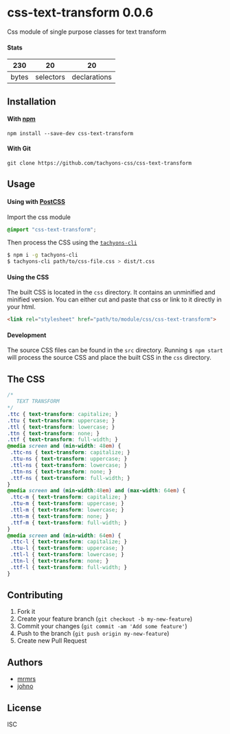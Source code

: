 # css-text-transform 0.0.6

Css module of single purpose classes for text transform

#### Stats

230 | 20 | 20
---|---|---
bytes | selectors | declarations

## Installation

#### With [npm](https://npmjs.com)

```
npm install --save-dev css-text-transform
```

#### With Git

```
git clone https://github.com/tachyons-css/css-text-transform
```

## Usage

#### Using with [PostCSS](https://github.com/postcss/postcss)

Import the css module

```css
@import "css-text-transform";
```

Then process the CSS using the [`tachyons-cli`](https://github.com/tachyons-css/tachyons-cli)

```sh
$ npm i -g tachyons-cli
$ tachyons-cli path/to/css-file.css > dist/t.css
```

#### Using the CSS

The built CSS is located in the `css` directory. It contains an unminified and minified version.
You can either cut and paste that css or link to it directly in your html.

```html
<link rel="stylesheet" href="path/to/module/css/css-text-transform">
```

#### Development

The source CSS files can be found in the `src` directory.
Running `$ npm start` will process the source CSS and place the built CSS in the `css` directory.

## The CSS

```css
/*
   TEXT TRANSFORM
*/
.ttc { text-transform: capitalize; }
.ttu { text-transform: uppercase; }
.ttl { text-transform: lowercase; }
.ttn { text-transform: none; }
.ttf { text-transform: full-width; }
@media screen and (min-width: 48em) {
 .ttc-ns { text-transform: capitalize; }
 .ttu-ns { text-transform: uppercase; }
 .ttl-ns { text-transform: lowercase; }
 .ttn-ns { text-transform: none; }
 .ttf-ns { text-transform: full-width; }
}
@media screen and (min-width:48em) and (max-width: 64em) {
 .ttc-m { text-transform: capitalize; }
 .ttu-m { text-transform: uppercase; }
 .ttl-m { text-transform: lowercase; }
 .ttn-m { text-transform: none; }
 .ttf-m { text-transform: full-width; }
}
@media screen and (min-width: 64em) {
 .ttc-l { text-transform: capitalize; }
 .ttu-l { text-transform: uppercase; }
 .ttl-l { text-transform: lowercase; }
 .ttn-l { text-transform: none; }
 .ttf-l { text-transform: full-width; }
}
```

## Contributing

1. Fork it
2. Create your feature branch (`git checkout -b my-new-feature`)
3. Commit your changes (`git commit -am 'Add some feature'`)
4. Push to the branch (`git push origin my-new-feature`)
5. Create new Pull Request

## Authors

* [mrmrs](http://mrmrs.io)
* [johno](http://johnotander.com)

## License

ISC
